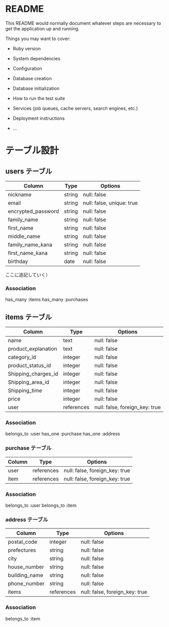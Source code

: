 # README

This README would normally document whatever steps are necessary to get the
application up and running.

Things you may want to cover:

* Ruby version

* System dependencies

* Configuration

* Database creation

* Database initialization

* How to run the test suite

* Services (job queues, cache servers, search engines, etc.)

* Deployment instructions

* ...

# テーブル設計

## users テーブル

|     Column            |    Type    |    Options                 |
| --------------------  |  --------  |  ------------------------  |
| nickname              |   string   | null: false                |
| email                 |   string   | null: false, unique: true  |
| encrypted_password    |   string   | null: false                |
| family_name           |   string   | null: false                |
| first_name            |   string   | null: false                |
| middle_name           |   string   | null: false                |
| family_name_kana      |   string   | null: false                |
| first_name_kana       |   string   | null: false                |
| birthday              |   date     | null: false                |

ここに追記していく）


### Association
  has_many :items
  has_many :purchases

## items テーブル

|     Column             |    Type      |    Options                       |
| --------------------   | -----------  |  ------------------------------  |
| name                   |  text        | null: false                      |
| product_explanation    |  text        | null: false                      |
| category_id            |  integer     | null: false                      |
| product_status_id      |  integer     | null: false                      |
| Shipping_charges_id    |  integer     | null: false                      |
| Shipping_area_id       |  integer     | null: false                      |
| Shipping_time          |  integer     | null: false                      |
| price                  |  integer     | null: false                      |
| user                   |  references  | null: false, foreign_key: true   |

### Association
  belongs_to :user
  has_one    :purchase
  has_one    :address


### purchase テーブル

| Column  |    Type      |    Options                       |
| ------  | -----------  |  ------------------------------  |
| user    |	 references  | null: false, foreign_key: true   |
| item    |  references  | null: false, foreign_key: true   |

### Association
  belongs_to :user
  belongs_to :item


### address テーブル

|     Column             |    Type      |    Options                       |
| --------------------   | -----------  |  ------------------------------  |
| postal_code            |  integer     | null: false                      |
| prefectures            |  string      | null: false                      |
| city                   |  string      | null: false                      |
| house_number           |  string      | null: false                      |
| building_name          |  string      | null: false                      |
| phone_number           |  string      | null: false                      |
| items                  |  references  | null: false, foreign_key: true   |

### Association
  belongs_to :item



